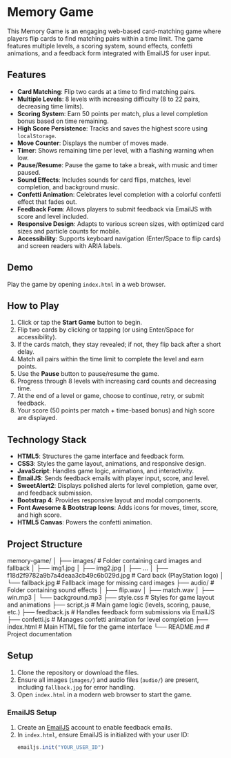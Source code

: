 # Memory Game

This Memory Game is an engaging web-based card-matching game where players flip cards to find matching pairs within a time limit. The game features multiple levels, a scoring system, sound effects, confetti animations, and a feedback form integrated with EmailJS for user input.

## Features

- **Card Matching**: Flip two cards at a time to find matching pairs.
- **Multiple Levels**: 8 levels with increasing difficulty (8 to 22 pairs, decreasing time limits).
- **Scoring System**: Earn 50 points per match, plus a level completion bonus based on time remaining.
- **High Score Persistence**: Tracks and saves the highest score using `localStorage`.
- **Move Counter**: Displays the number of moves made.
- **Timer**: Shows remaining time per level, with a flashing warning when low.
- **Pause/Resume**: Pause the game to take a break, with music and timer paused.
- **Sound Effects**: Includes sounds for card flips, matches, level completion, and background music.
- **Confetti Animation**: Celebrates level completion with a colorful confetti effect that fades out.
- **Feedback Form**: Allows players to submit feedback via EmailJS with score and level included.
- **Responsive Design**: Adapts to various screen sizes, with optimized card sizes and particle counts for mobile.
- **Accessibility**: Supports keyboard navigation (Enter/Space to flip cards) and screen readers with ARIA labels.

## Demo

Play the game by opening `index.html` in a web browser.

## How to Play

1. Click or tap the **Start Game** button to begin.
2. Flip two cards by clicking or tapping (or using Enter/Space for accessibility).
3. If the cards match, they stay revealed; if not, they flip back after a short delay.
4. Match all pairs within the time limit to complete the level and earn points.
5. Use the **Pause** button to pause/resume the game.
6. Progress through 8 levels with increasing card counts and decreasing time.
7. At the end of a level or game, choose to continue, retry, or submit feedback.
8. Your score (50 points per match + time-based bonus) and high score are displayed.

## Technology Stack

- **HTML5**: Structures the game interface and feedback form.
- **CSS3**: Styles the game layout, animations, and responsive design.
- **JavaScript**: Handles game logic, animations, and interactivity.
- **EmailJS**: Sends feedback emails with player input, score, and level.
- **SweetAlert2**: Displays polished alerts for level completion, game over, and feedback submission.
- **Bootstrap 4**: Provides responsive layout and modal components.
- **Font Awesome & Bootstrap Icons**: Adds icons for moves, timer, score, and high score.
- **HTML5 Canvas**: Powers the confetti animation.

## Project Structure
memory-game/
│
├── images/                 # Folder containing card images and fallback
│   ├── img1.jpg
│   ├── img2.jpg
│   ├── ...
│   ├── f18d2f9782a9b7a4deaa3cb49c6b029d.jpg  # Card back (PlayStation logo)
│   └── fallback.jpg        # Fallback image for missing card images
├── audio/                  # Folder containing sound effects
│   ├── flip.wav
│   ├── match.wav
│   ├── win.mp3
│   └── background.mp3
├── style.css               # Styles for game layout and animations
├── script.js               # Main game logic (levels, scoring, pause, etc.)
├── feedback.js             # Handles feedback form submissions via EmailJS
├── confetti.js             # Manages confetti animation for level completion
├── index.html              # Main HTML file for the game interface
└── README.md               # Project documentation


## Setup

1. Clone the repository or download the files.
2. Ensure all images (`images/`) and audio files (`audio/`) are present, including `fallback.jpg` for error handling.
3. Open `index.html` in a modern web browser to start the game.

### EmailJS Setup

1. Create an [EmailJS](https://www.emailjs.com/) account to enable feedback emails.
2. In `index.html`, ensure EmailJS is initialized with your user ID:
   ```javascript
   emailjs.init("YOUR_USER_ID")